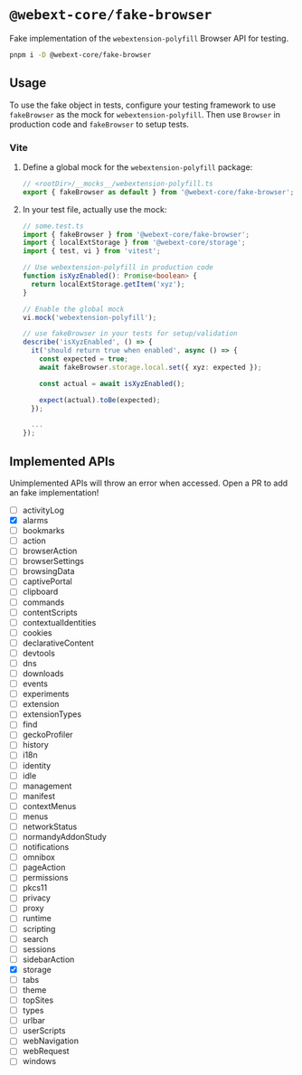 # `@webext-core/fake-browser`

Fake implementation of the `webextension-polyfill` Browser API for testing.

```bash
pnpm i -D @webext-core/fake-browser
```

## Usage

To use the fake object in tests, configure your testing framework to use `fakeBrowser` as the mock for `webextension-polyfill`. Then use `Browser` in production code and `fakeBrowser` to setup tests.

### Vite

1. Define a global mock for the `webextension-polyfill` package:
   ```ts
   // <rootDir>/__mocks__/webextension-polyfill.ts
   export { fakeBrowser as default } from '@webext-core/fake-browser';
   ```
2. In your test file, actually use the mock:

   ```ts
   // some.test.ts
   import { fakeBrowser } from '@webext-core/fake-browser';
   import { localExtStorage } from '@webext-core/storage';
   import { test, vi } from 'vitest';

   // Use webextension-polyfill in production code
   function isXyzEnabled(): Promise<boolean> {
     return localExtStorage.getItem('xyz');
   }

   // Enable the global mock
   vi.mock('webextension-polyfill');

   // use fakeBrowser in your tests for setup/validation
   describe('isXyzEnabled', () => {
     it('should return true when enabled', async () => {
       const expected = true;
       await fakeBrowser.storage.local.set({ xyz: expected });

       const actual = await isXyzEnabled();

       expect(actual).toBe(expected);
     });

     ...
   });
   ```

## Implemented APIs

Unimplemented APIs will throw an error when accessed. Open a PR to add an fake implementation!

- [ ] activityLog
- [x] alarms
- [ ] bookmarks
- [ ] action
- [ ] browserAction
- [ ] browserSettings
- [ ] browsingData
- [ ] captivePortal
- [ ] clipboard
- [ ] commands
- [ ] contentScripts
- [ ] contextualIdentities
- [ ] cookies
- [ ] declarativeContent
- [ ] devtools
- [ ] dns
- [ ] downloads
- [ ] events
- [ ] experiments
- [ ] extension
- [ ] extensionTypes
- [ ] find
- [ ] geckoProfiler
- [ ] history
- [ ] i18n
- [ ] identity
- [ ] idle
- [ ] management
- [ ] manifest
- [ ] contextMenus
- [ ] menus
- [ ] networkStatus
- [ ] normandyAddonStudy
- [ ] notifications
- [ ] omnibox
- [ ] pageAction
- [ ] permissions
- [ ] pkcs11
- [ ] privacy
- [ ] proxy
- [ ] runtime
- [ ] scripting
- [ ] search
- [ ] sessions
- [ ] sidebarAction
- [x] storage
- [ ] tabs
- [ ] theme
- [ ] topSites
- [ ] types
- [ ] urlbar
- [ ] userScripts
- [ ] webNavigation
- [ ] webRequest
- [ ] windows
